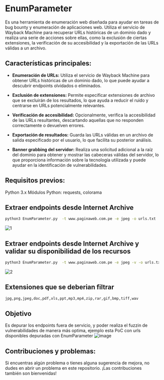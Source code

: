 # EnumParameter

Es una herramienta de enumeración web diseñada para ayudar en tareas de bug bounty y enumeración de aplicaciones web. Utiliza el servicio de Wayback Machine para recuperar URLs históricas de un dominio dado y realiza una serie de acciones sobre ellas, como la exclusión de ciertas extensiones, la verificación de su accesibilidad y la exportación de las URLs válidas a un archivo.

## Características principales:

- **Enumeración de URLs:** Utiliza el servicio de Wayback Machine para obtener URLs históricas de un dominio dado, lo que puede ayudar a descubrir endpoints olvidados o eliminados.

- **Exclusión de extensiones:** Permite especificar extensiones de archivo que se excluirán de los resultados, lo que ayuda a reducir el ruido y centrarse en URLs potencialmente relevantes.

- **Verificación de accesibilidad:** Opcionalmente, verifica la accesibilidad de las URLs resultantes, descartando aquellas que no responden correctamente o devuelven errores.

- **Exportación de resultados:** Guarda las URLs válidas en un archivo de salida especificado por el usuario, lo que facilita su posterior análisis.

- **Banner grabbing del servidor:** Realiza una solicitud adicional a la raíz del dominio para obtener y mostrar las cabeceras válidas del servidor, lo que proporciona información sobre la tecnología utilizada y puede ayudar en la identificación de vulnerabilidades.

## Requisitos previos:
Python 3.x
Módulos Python: requests, colorama

## Extraer endpoints desde Internet Archive
```sh
python3 EnumParameter.py  -t www.paginaweb.com.pe -e jpeg -o urls.txt
```
![1](https://github.com/HernanRodriguez1/EnumParameter/assets/66162160/a2ce5d97-331c-4927-82c7-6defc7d937fe)


## Extraer endpoints desde Internet Archive y validar su disponibilidad de los recursos
```sh
python3 EnumParameter.py  -t www.paginaweb.com.pe -e jpeg -v -o urls.txt
```
![2](https://github.com/HernanRodriguez1/EnumParameter/assets/66162160/b76c6292-ee64-4e42-89cf-1da0243389a0)


## Extensiones que se deberian filtrar
```sh
jpg,png,jpeg,doc,pdf,xls,ppt,mp3,mp4,zip,rar,gif,bmp,tiff,wav
```
## Objetivo 
Es depurar los endpoints fuera de servicio, y poder realiza el fuzzin de vulnerabilidades de manera más optima, ejemplo esta PoC con urls disponibles depuradas con EnumParameter
![image](https://github.com/HernanRodriguez1/EnumParameter/assets/66162160/089abadc-7fe3-4f1c-a13f-2144de37f848)


## Contribuciones y problemas:
Si encuentras algún problema o tienes alguna sugerencia de mejora, no dudes en abrir un problema en este repositorio. ¡Las contribuciones también son bienvenidas!
